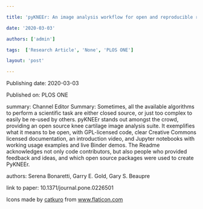 ---
title: 'pyKNEEr: An image analysis workflow for open and reproducible research on femoral knee cartilage'
date: '2020-03-03'
authors: ['admin']
tags:  ['Research Article', 'None', 'PLOS ONE']
layout: 'post'
---
Publishing date: 2020-03-03

Published on: PLOS ONE

summary: Channel Editor Summary: Sometimes, all the available algorithms to perform a scientific task are either closed source, or just too complex to easily be re-used by others. pyKNEEr stands out amongst the crowd, providing an open source knee cartilage image analysis suite. It exemplifies what it means to be open, with GPL-licensed code, clear Creative Commons licensed documentation, an introduction video, and Jupyter notebooks with working usage examples and live Binder demos. The Readme acknowledges not only code contributors, but also people who provided feedback and ideas, and which open source packages were used to create PyKNEEr. 

authors: Serena Bonaretti, Garry E. Gold, Gary S. Beaupre

link to paper: 10.1371/journal.pone.0226501

Icons made by <a href="https://www.flaticon.com/free-icon/bookshelves_3576884" title="catkuro">catkuro</a> from <a href="https://www.flaticon.com/" title="Flaticon"> www.flaticon.com</a>